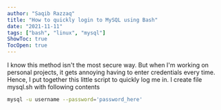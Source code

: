 ```yaml
---
author: "Saqib Razzaq"
title: "How to quickly login to MySQL using Bash"
date: "2021-11-11"
tags: ["bash", "linux", "mysql"]
ShowToc: true
TocOpen: true
---
```


I know this method isn't the most secure way. But when I'm working on personal projects, it gets annoying having to enter credentials every time. Hence, I put together this little script to quickly log me in. I create file mysql.sh with following contents

```bash
mysql -u username --password='password_here'
```